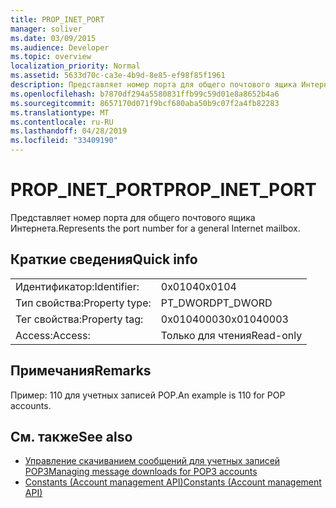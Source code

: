 ```yaml
---
title: PROP_INET_PORT
manager: soliver
ms.date: 03/09/2015
ms.audience: Developer
ms.topic: overview
localization_priority: Normal
ms.assetid: 5633d70c-ca3e-4b9d-8e85-ef98f85f1961
description: Представляет номер порта для общего почтового ящика Интернета.
ms.openlocfilehash: b7870df294a5580831ffb99c59d01e8a8652b4a6
ms.sourcegitcommit: 8657170d071f9bcf680aba50b9c07f2a4fb82283
ms.translationtype: MT
ms.contentlocale: ru-RU
ms.lasthandoff: 04/28/2019
ms.locfileid: "33409190"
---
```

# <a name="prop_inet_port"></a><span data-ttu-id="f9088-103">PROP_INET_PORT</span><span class="sxs-lookup"><span data-stu-id="f9088-103">PROP_INET_PORT</span></span>

<span data-ttu-id="f9088-104">Представляет номер порта для общего почтового ящика Интернета.</span><span class="sxs-lookup"><span data-stu-id="f9088-104">Represents the port number for a general Internet mailbox.</span></span>
  
## <a name="quick-info"></a><span data-ttu-id="f9088-105">Краткие сведения</span><span class="sxs-lookup"><span data-stu-id="f9088-105">Quick info</span></span>

|||
|:-----|:-----|
|<span data-ttu-id="f9088-106">Идентификатор:</span><span class="sxs-lookup"><span data-stu-id="f9088-106">Identifier:</span></span>  <br/> |<span data-ttu-id="f9088-107">0x0104</span><span class="sxs-lookup"><span data-stu-id="f9088-107">0x0104</span></span>  <br/> |
|<span data-ttu-id="f9088-108">Тип свойства:</span><span class="sxs-lookup"><span data-stu-id="f9088-108">Property type:</span></span>  <br/> |<span data-ttu-id="f9088-109">PT_DWORD</span><span class="sxs-lookup"><span data-stu-id="f9088-109">PT_DWORD</span></span>  <br/> |
|<span data-ttu-id="f9088-110">Тег свойства:</span><span class="sxs-lookup"><span data-stu-id="f9088-110">Property tag:</span></span>  <br/> |<span data-ttu-id="f9088-111">0x01040003</span><span class="sxs-lookup"><span data-stu-id="f9088-111">0x01040003</span></span>  <br/> |
|<span data-ttu-id="f9088-112">Access:</span><span class="sxs-lookup"><span data-stu-id="f9088-112">Access:</span></span>  <br/> |<span data-ttu-id="f9088-113">Только для чтения</span><span class="sxs-lookup"><span data-stu-id="f9088-113">Read-only</span></span>  <br/> |
   
## <a name="remarks"></a><span data-ttu-id="f9088-114">Примечания</span><span class="sxs-lookup"><span data-stu-id="f9088-114">Remarks</span></span>

<span data-ttu-id="f9088-115">Пример: 110 для учетных записей POP.</span><span class="sxs-lookup"><span data-stu-id="f9088-115">An example is 110 for POP accounts.</span></span>
  
## <a name="see-also"></a><span data-ttu-id="f9088-116">См. также</span><span class="sxs-lookup"><span data-stu-id="f9088-116">See also</span></span>

- [<span data-ttu-id="f9088-117">Управление скачиванием сообщений для учетных записей POP3</span><span class="sxs-lookup"><span data-stu-id="f9088-117">Managing message downloads for POP3 accounts</span></span>](managing-message-downloads-for-pop3-accounts.md) 
- [<span data-ttu-id="f9088-118">Constants (Account management API)</span><span class="sxs-lookup"><span data-stu-id="f9088-118">Constants (Account management API)</span></span>](constants-account-management-api.md)

